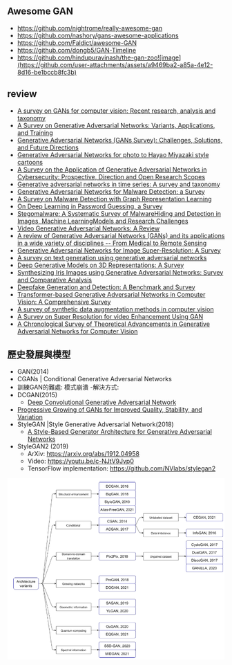 ## Awesome GAN
- https://github.com/nightrome/really-awesome-gan
- https://github.com/nashory/gans-awesome-applications
- https://github.com/Faldict/awesome-GAN
- https://github.com/dongb5/GAN-Timeline
- https://github.com/hindupuravinash/the-gan-zoo![image](https://github.com/user-attachments/assets/a9469ba2-a85a-4e12-8d16-be1bccb8fc3b)

## review
- [A survey on GANs for computer vision: Recent research, analysis and taxonomy](https://arxiv.org/abs/2203.11242)
- [A Survey on Generative Adversarial Networks: Variants, Applications, and Training](https://arxiv.org/abs/2006.05132)
- [Generative Adversarial Networks (GANs Survey): Challenges, Solutions, and Future Directions](https://arxiv.org/abs/2005.00065)
- [Generative Adversarial Networks for photo to Hayao Miyazaki style cartoons](https://arxiv.org/abs/2005.07702)
- [A Survey on the Application of Generative Adversarial Networks in Cybersecurity: Prospective, Direction and Open Research Scopes](https://arxiv.org/abs/2407.08839)
- [Generative adversarial networks in time series: A survey and taxonomy](https://arxiv.org/abs/2107.11098)
- [Generative Adversarial Networks for Malware Detection: a Survey](https://arxiv.org/abs/2302.08558)
- [A Survey on Malware Detection with Graph Representation Learning](https://arxiv.org/abs/2303.16004)
- [On Deep Learning in Password Guessing, a Survey](https://arxiv.org/abs/2208.10413)
- [Stegomalware: A Systematic Survey of MalwareHiding and Detection in Images, Machine LearningModels and Research Challenges](https://arxiv.org/abs/2110.02504)
- [Video Generative Adversarial Networks: A Review](https://arxiv.org/abs/2011.02250)
- [A review of Generative Adversarial Networks (GANs) and its applications in a wide variety of disciplines -- From Medical to Remote Sensing](https://arxiv.org/abs/2110.01442)
- [Generative Adversarial Networks for Image Super-Resolution: A Survey](https://arxiv.org/abs/2204.13620)
- [A survey on text generation using generative adversarial networks](https://arxiv.org/abs/2212.11119)
- [Deep Generative Models on 3D Representations: A Survey](https://arxiv.org/abs/2210.15663)
- [Synthesizing Iris Images using Generative Adversarial Networks: Survey and Comparative Analysis](https://arxiv.org/abs/2404.17105)
- [Deepfake Generation and Detection: A Benchmark and Survey](https://arxiv.org/abs/2403.17881)
- [Transformer-based Generative Adversarial Networks in Computer Vision: A Comprehensive Survey](https://arxiv.org/abs/2302.08641)
- [A survey of synthetic data augmentation methods in computer vision](https://arxiv.org/abs/2411.09955)
- [A Survey on Super Resolution for video Enhancement Using GAN](https://arxiv.org/abs/2312.16471)
- [A Chronological Survey of Theoretical Advancements in Generative Adversarial Networks for Computer Vision](https://arxiv.org/abs/2311.00995)

## 歷史發展與模型
- GAN(2014)
- CGANs | Conditional Generative Adversarial Networks
- 訓練GAN的難處: 模式崩潰
  -解決方式:  
- DCGAN(2015)
  - [Deep Convolutional Generative Adversarial Network](https://www.tensorflow.org/tutorials/generative/dcgan) 
- [Progressive Growing of GANs for Improved Quality, Stability, and Variation](https://arxiv.org/abs/1710.10196)
- StyleGAN |Style Generative Adversarial Network(2018) 
  - [A Style-Based Generator Architecture for Generative Adversarial Networks](https://arxiv.org/abs/1812.04948) 
- StyleGAN2 (2019)
  - ArXiv: https://arxiv.org/abs/1912.04958
  - Video: https://youtu.be/c-NJtV9Jvp0
  - TensorFlow implementation: https://github.com/NVlabs/stylegan2

![GAN](GAN.png)

